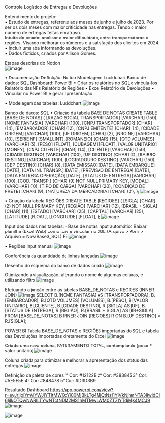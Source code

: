 Controle Logístico de Entregas e Devoluções

Entendimento do projeto: <br/>
• Estudo de entregas, referente aos meses de junho e julho de 2023. Por ser os dois meses com maior criticidade nas entregas. Tendo o maior número de entregas feitas em atraso. <br/>
Intuito do estudo: analisar a maior dificuldade, entre transportadoras e regiões. Visando melhorar os números e a satisfação dos clientes em 2024. <br/>
• Incluir uma aba informando as devoluções. <br/>
• Dados fictícios, criados por Allison Gomes. <br/>
	
Etapas descritas do Notion <br/>
![image](https://github.com/Allison-Gomes/controle-de-entrega-e-devolucoes/assets/126164923/c8ca7fee-74a6-44af-a3b8-bc90f8d260cc)

• Documentação
	Definição: Notion
	Modelagem: Lucidchart
	Banco de dados: SQL
	Dashboard: Power BI
• Criar os relatórios no SQL e vincula-los
	Relatório das NFs
	Relatório de Regiões
• Excel
	Relatório de Devoluções
• Vincular no Power BI e gerar apresentação

• Modelagem das tabelas: Lucidchart
![image](https://github.com/Allison-Gomes/controle-de-entrega-e-devolucoes/assets/126164923/57def20a-dbce-46a7-91b2-066fdf66b116)


Banco de dados: SQL
• Criação da tabela BASE DE NOTAS
CREATE TABLE [BASE DE NOTAS] (
[RAZAO SOCIAL TRANSPORTADOR] [VARCHAR] (150),
[NOME FANTASIA] [VARCHAR] (100),
[CNPJ TRANSPORTADOR] [CHAR] (14),
[EMBARCADOR] [CHAR] (12),
[CNPJ EMITENTE] [CHAR] (14),
[CIDADE ORIGEM] [VARCHAR] (100),
[UF ORIGEM] [CHAR] (2),
[NRO NF] [VARCHAR] (10),
[SERIE NF] [SMALLINT],
[ROMANEIO] [CHAR] (15),
[QTD VOLUMES] [VARCHAR] (5),
[PESO] [FLOAT],
[CUBAGEM] [FLOAT],
[VALOR UNITARIO] [MONEY],
[CNPJ CLIENTE] [CHAR] (14),
[CLIENTE] [VARCHAR] (150),
[CIDADE DESTINO] [VARCHAR] (100),
[UF DESTINO] [CHAR] (2),
[BAIRRO DESTINO] [VARCHAR] (100),
[LOGRADOURO DESTINO] [VARCHAR] (150),
[CEP DESTINO] [CHAR] (8),
[DATA EMISSAO] [DATE],
[DATA EMBARQUE] [DATE],
[DATA INI. TRANSP.] [DATE],
[PREVISÃO DE ENTREGA] [DATE],
[DATA ENTREGA OPERAÇÃO] [DATE],
[STATUS DE ENTREGA] [VARCHAR] (100),
[COD. TRANSP.] [CHAR] (9) NOT NULL PRIMARY KEY,
[MODAL] [VARCHAR] (10),
[TIPO DE CARGA] [VARCHAR] (20),
[CONDIÇÃO DE FRETE] [CHAR] (9),
[NATUREZA DA MERCADORIA] [CHAR] (21),
);
![image](https://github.com/Allison-Gomes/controle-de-entrega-e-devolucoes/assets/126164923/540ec89b-197a-4314-8f6c-c2907b93eeb0)


• Criação da tabela REGIÕES
CREATE TABLE [REGIOES] (
[SIGLA] [CHAR] (2) NOT NULL PRIMARY KEY,
[REGIÃO] [VARCHAR] (12),
[BRASIL + SIGLA] [CHAR] (11),
[ESTADO] [VARCHAR] (25),
[CAPITAL] [VARCHAR] (25),
[LATITUDE] [FLOAT],
[LONGITUDE] [FLOAT],
);
![image](https://github.com/Allison-Gomes/controle-de-entrega-e-devolucoes/assets/126164923/6ed5c236-11af-466f-b8b6-2228a02a4b49)


Input dos dados nas tabelas:
• Base de notas
	Input automático
Baixar planilha (Excel Web) como .csv e vincular no SQL (Arquivo > Abrir > Arquivo = NovaBase3_SQL)
F5
![image](https://github.com/Allison-Gomes/controle-de-entrega-e-devolucoes/assets/126164923/e1d287a4-90de-4927-a6cc-400be34f5135)


• Regiões 
	Input manual
![image](https://github.com/Allison-Gomes/controle-de-entrega-e-devolucoes/assets/126164923/3b1cfb11-fa14-48b8-92b3-02db15d2a4eb)


Conferência da quantidade de linhas lançadas
![image](https://github.com/Allison-Gomes/controle-de-entrega-e-devolucoes/assets/126164923/2f51234f-aaa6-4b0d-b8a0-b70c749e8a8e)


Desenho do esquema do banco de dados criado
![image](https://github.com/Allison-Gomes/controle-de-entrega-e-devolucoes/assets/126164923/1ab69070-0303-4115-adf9-8933f898bb8f)


Otimizando a visualização, alterando o nome de algumas colunas, e utilizando filtro
![image](https://github.com/Allison-Gomes/controle-de-entrega-e-devolucoes/assets/126164923/20a54eea-3189-4237-8510-1c63fdf392b0)


Efetuando a junção entre as tabelas BASE_DE_NOTAS e REGIOES (INNER JOIN)
![image](https://github.com/Allison-Gomes/controle-de-entrega-e-devolucoes/assets/126164923/1d5e539a-048a-438c-920c-6b967175d2d5)
SELECT
B.[NOME FANTASIA] AS [TRANSPORTADORA],
B.[EMBARCADOR],
B.[QTD VOLUMES] [VOLUMES],
B.[PESO],
B.[VALOR UNITARIO],
B.[CLIENTE],
B.[CIDADE DESTINO],
R.[SIGLA] AS [UF],
B.[STATUS DE ENTREGA],
R.[REGIÃO],
R.[BRASIL + SIGLA] AS [BR+SIGLA]
FROM [BASE_DE_NOTAS] B
INNER JOIN [REGIOES] R ON
B.[UF DESTINO] = R.[SIGLA];


POWER BI
Tabela BASE_DE_NOTAS e REGIÕES importadas do SQL e tabela das Devoluções importadas diretamente do Excel
![image](https://github.com/Allison-Gomes/controle-de-entrega-e-devolucoes/assets/126164923/79de3e8d-66cd-48d5-b475-55a808ecb8b0)


Criado uma nova coluna, FATURAMENTO TOTAL, contemplando [peso * valor unitario]
![image](https://github.com/Allison-Gomes/controle-de-entrega-e-devolucoes/assets/126164923/632613c8-70b1-4baf-9420-9dfc39d62546)


Coluna criada para otimizar e melhorar a apresentação dos status das entregas
![image](https://github.com/Allison-Gomes/controle-de-entrega-e-devolucoes/assets/126164923/ab3c9811-951d-42c0-94db-bd066c83c8df)


Definição da paleta de cores
1° Cor: #12122B
2° Cor: #383845
3° Cor: #5E5E5E
4° Cor: #848478
5° Cor: #D3D3B9


Resultado Dashboard
https://app.powerbi.com/view?r=eyJrIjoiYmVlYWJlYTItMWQzYi00MjBkLTg4MjQtNzI1YjVkNjhmNTA3IiwidCI6IjlkOTQwNWRlLTYwNTctNDM2MS1hMTMwLWM0ZTZlYTdjMjk4MCJ9
![image](https://github.com/Allison-Gomes/controle-de-entrega-e-devolucoes/assets/126164923/3e2f031c-23b7-479e-a7ef-fe2b29366189)

![image](https://github.com/Allison-Gomes/controle-de-entrega-e-devolucoes/assets/126164923/607c11ed-b8bf-42e9-8a5e-b59c55f0fc29)
